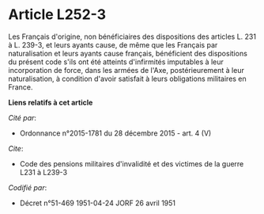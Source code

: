 # Article L252-3

Les Français d'origine, non bénéficiaires des dispositions des articles L. 231 à L. 239-3, et leurs ayants cause, de même que
les Français par naturalisation et leurs ayants cause français, bénéficient des dispositions du présent code s'ils ont été
atteints d'infirmités imputables à leur incorporation de force, dans les armées de l'Axe, postérieurement à leur
naturalisation, à condition d'avoir satisfait à leurs obligations militaires en France.

**Liens relatifs à cet article**

_Cité par_:

  - Ordonnance n°2015-1781 du 28 décembre 2015 - art. 4 (V)

_Cite_:

  - Code des pensions militaires d'invalidité et des victimes de la guerre L231 à L239-3

_Codifié par_:

  - Décret n°51-469 1951-04-24 JORF 26 avril 1951
